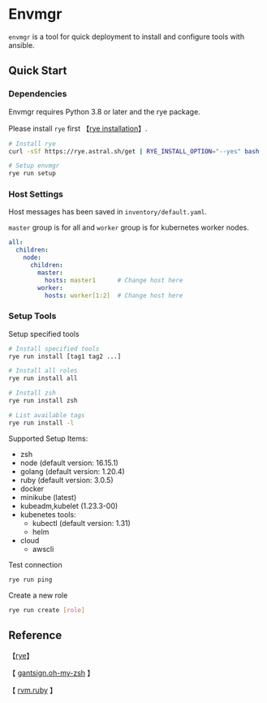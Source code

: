 # Envmgr

`envmgr` is a tool for quick deployment to install and configure tools with ansible.

## Quick Start

### Dependencies

Envmgr requires Python 3.8 or later and the rye package.

Please install `rye` first 【[rye installation](https://rye.astral.sh/guide/installation/)】.

```bash
# Install rye
curl -sSf https://rye.astral.sh/get | RYE_INSTALL_OPTION="--yes" bash

# Setup envmgr
rye run setup            
```

### Host Settings

Host messages has been saved in `inventory/default.yaml`.

`master` group is for all and `worker` group is for kubernetes worker nodes.

```yaml
all:
  children:
    node:
      children:
        master:
          hosts: master1      # Change host here
        worker:
          hosts: worker[1:2]  # Change host here
```

### Setup Tools

Setup specified tools

```bash
# Install specified tools
rye run install [tag1 tag2 ...] 

# Install all roles
rye run install all    

# Install zsh
rye run install zsh   

# List available tags
rye run install -l
```

Supported Setup Items:

- zsh
- node   (default version: 16.15.1)
- golang (default version: 1.20.4)
- ruby   (default version: 3.0.5)
- docker
- minikube (latest)
- kubeadm,kubelet (1.23.3-00)
- kubenetes tools:
  - kubectl (default version: 1.31)
  - helm
- cloud
  - awscli

Test connection

```bash
rye run ping
```

Create a new role

```bash
rye run create [role]
```

## Reference

【[rye](https://rye.astral.sh/guide)】

【 [gantsign.oh-my-zsh](https://github.com/gantsign/ansible-role-oh-my-zsh) 】

【 [rvm.ruby](https://github.com/rvm/rvm1-ansible) 】
